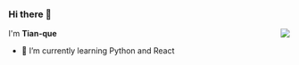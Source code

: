 ### Hi there 👋

<a href="#">
  <img align="right" src="https://github-readme-stats.vercel.app/api?username=Tian-que&count_private=true&show_icons=true&bg_color=15,f2f7fd,E0EAFC" />
</a>

I'm **Tian-que**

- 🌱 I’m currently learning Python and React

<!--
**Tian-que/Tian-que** is a ✨ _special_ ✨ repository because its `README.md` (this file) appears on your GitHub profile.

Here are some ideas to get you started:

- 🔭 I’m currently working on ...
- 🌱 I’m currently learning ...
- 👯 I’m looking to collaborate on ...
- 🤔 I’m looking for help with ...
- 💬 Ask me about ...
- 📫 How to reach me: ...
- 😄 Pronouns: ...
- ⚡ Fun fact: ...
-->
